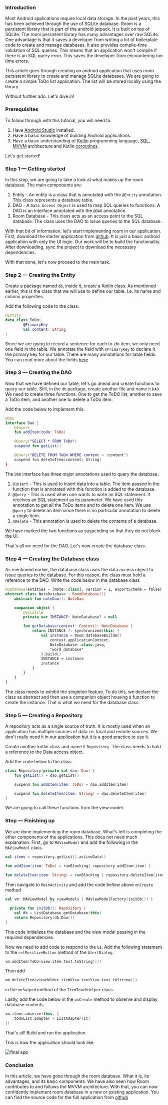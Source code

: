 ### Introduction
Most Android applications require local data storage. In the past years, this has been achieved through the use of SQLite database. Room is a persistent library that is part of the android jetpack. It is built on top of SQLite. The room persistent library has many advantages over raw SQLite. One advantage is that it saves a developer from writing a lot of boilerplate code to create and manage databases. It also provides compile-time validation of SQL queries. This means that an application won't compile if there is an SQL query error. This saves the developer from encountering run time errors. 

This article goes through creating an android application that uses room persistent library to create and manage SQLite databases. We are going to create a simple ToDo list application. The list will be stored locally using the library.

Without further ado. Let's dive in!

### Prerequisites
To follow through with this tutorial, you will need to:
  1. Have [Android Studio](https://developer.android.com/studio) installed.
  2. Have a basic knowledge of building Android applications.
  3. Have a basic understanding of [Kotlin](/engineering-education/kotlin-collections/) programming language, 
  [SQL](https://en.wikipedia.org/wiki/SQL), 
  [MVVM](/engineering-education/implementing-mvvm-architecture-in-android-using-kotlin) architecture and Kotlin [coroutines](https://kotlinlang.org/docs/reference/coroutines-overview.html).

Let's get started!

### Step 1 — Getting started
In this step, we are going to take a look at what makes up the room database. The main components are:
 1. Entity - An entity is a class that is annotated with the `@Entity` annotation. This class represents a database table.
 2. DAO - A `Data Access Object` is used to map SQL queries to functions. A DAO is an interface annotated with the `@DAO` annotation.
 3. Room Database - This class acts as an access point to the SQL database. The class uses the DAO to issue queries to the SQL database.

With that bit of information, let's start implementing room in our application. First, download the starter application from [github](https://github.com/kayere/To-do/tree/start-up). It is just a basic android application with only the UI logic. Our work will be to build the functionality. After downloading, sync the project to download the necessary dependencies.

With that done, let's now proceed to the main task.

### Step 2 — Creating the Entity
Create a package named `db`, inside it, create a Kotlin class. As mentioned earlier, this is the class that we will use to define our table. I.e. its name and column properties.

Add the following code to the class.
```Kotlin
@Entity
data class ToDo(
        @PrimaryKey
        val content: String
)
```
Since we are going to record a sentence for each to-do item, we only need one field in the table. We annotate the field with `@PrimaryKey` to declare it the primary key for our table. There are many annotations for table fields. You can read more about the fields [here](https://developer.android.com/training/data-storage/room/defining-data)

### Step 3 — Creating the DAO
Now that we have defined our table, let's go ahead and create functions to query our table. Still, in the `db` package, create another file and name it `DAO`. We need to create three functions. One to get the ToDO list, another to save a ToDo item, and another one to delete a ToDo item.

Add the code below to implement this.
```Kotlin
@Dao
interface Dao {
    @Insert
    fun addItem(todo: ToDo)

    @Query("SELECT * FROM ToDo")
    suspend fun getList()

    @Query("DELETE FROM ToDo WHERE content = :content")
    suspend fun deleteItem(content: String)
}
```
The `DAO` interface has three major annotations used to query the database.
 1. `@Insert` - This is used to insert data into a table. The item passed in the function that is annotated with this function is added to the database.
 2. `@Query` - This is used when one wants to write an SQL statement. It receives an SQL statement as its parameter. We have used this annotation to get all the ToDo items and to delete one item. We use `@query` to delete an item since there is no particular annotation to delete a single item.
 3. `@Delete` - This annotation is used to delete the contents of a database.

We have marked the two functions as suspending so that they do not block the UI.

That's all we need for the DAO. Let's now create the database class.

### Step 4 — Creating the Database class
As mentioned earlier, the database class uses the data access object to issue queries to the database. For this reason, the class must hold a reference to the DAO. Write the code below in the database class

```Kotlin
@Database(entities = [Note::class], version = 1, exportSchema = false)
abstract class NoteDatabase : RoomDatabase(){
    abstract fun noteDao(): NoteDao

    companion object {
        @Volatile
        private var INSTANCE: NoteDatabase? = null

        fun getDatabase(context: Context): NoteDatabase {
            return INSTANCE ?: synchronized(this) {
                val instance = Room.databaseBuilder(
                    context.applicationContext,
                    NoteDatabase::class.java,
                    "word_database"
                ).build()
                INSTANCE = instance
                instance
            }
        }
    }
}
```
The class needs to exhibit the singleton feature. To do this, we declare the class as abstract and then use a companion object housing a function to create the instance. That is what we need for the database class.

### Step 5 — Creating a Repository
A repository acts as a single source of truth. It is mostly used when an application has multiple sources of data i.e. local and remote sources. We don't really need it in our application but it is a good practice to use it.

Create another kotlin class and name it `Repository`. The class needs to hold a reference to the Data access object.

Add the code below to the class.
```Kotlin
class Repository(private val dao: Dao) {
    fun getList() = dao.getList()

    suspend fun addItem(item: ToDo) = dao.addItem(item)

    suspend fun deleteItem(item: String) = dao.deleteItem(item)
}
```
We are going to call these functions from the view model.

### Step — Finishing up
We are done implementing the room database. What's left is completing the other components of the applications. This does not need much explanation.
First, go to `MAViewModel` and add the following in the `MAViewModel` class.

```Kotlin
val items = repository.getList().asLiveData()

fun addItem(item: ToDo) = runBlocking{ repository.addItem(item) }
    
fun deleteItem(item: String) = runBlocking { repository.deleteItem(item) }
```
Then navigate to `MainActivity` and add the code bellow above `onCreate` method
```Kotlin
val vm: MAViewModel by viewModels { MAViewModelFactory(initDb()) }

  private fun initDb(): Repository {
    val db = ListDatabase.getDatabase(this)
    return Repository(db.Dao())
}
```
This code initializes the database and the view model passing in the required dependencies.

Now we need to add code to respond to the `UI`. Add the following statement to the `setPositiveButton` method of the `AlertDialog`.
```Kotlin
vm.addItem(ToDo(view.item.text.toString()))
```
Then add
```Kotlin
vm.deleteItem(viewHolder.itemView.textView.text.toString())
```
in the `onSwiped` method of the `ItemTouchHelper` class.

Lastly, add the code below in the `onCreate` method to observe and display database contents.
```Kotlin
vm.items.observe(this, {
    todoList.adapter = ListAdapter(it)
})
```

That's all! Build and run the application.

This is how the application should look like.

![final app](/engineering-education/introduction-to-room-db/app.gif)

### Conclusion
In this article, we have gone through the room database. What it is, its advantages, and its basic components. We have also seen how Room contributes to and follows the MVVM architecture. With that, you can now confidently implement room database in a new or existing application. You can find the source code for the full application from [github](https://github.com/kayere/To-do/tree/master)